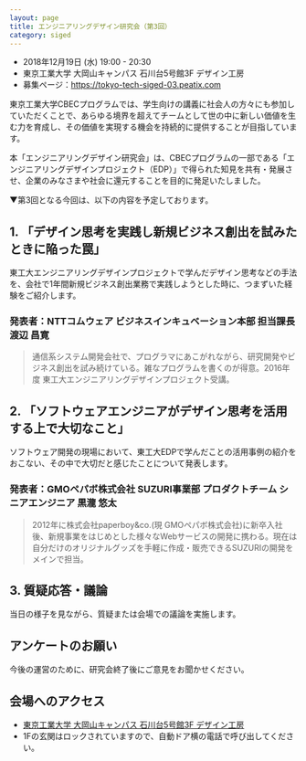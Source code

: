 ```yaml
---
layout: page
title: エンジニアリングデザイン研究会（第3回）
category: siged
---
```


<div class="alert alert-info" role="alert">
<ul>
<li>2018年12月19日 (水) 19:00 - 20:30</li>
<li>東京工業大学 大岡山キャンパス 石川台5号館3F デザイン工房</li>
<li>募集ページ：<a href="https://tokyo-tech-siged-03.peatix.com">https://tokyo-tech-siged-03.peatix.com</a></li>
</ul>
</div>

東京工業大学CBECプログラムでは、学生向けの講義に社会人の方々にも参加していただくことで、あらゆる境界を超えてチームとして世の中に新しい価値を生む力を育成し、その価値を実現する機会を持続的に提供することが目指しています。

本「エンジニアリングデザイン研究会」は、CBECプログラムの一部である「エンジニアリングデザインプロジェクト（EDP）」で得られた知見を共有・発展させ、企業のみなさまや社会に還元することを目的に発足いたしました。

▼第3回となる今回は、以下の内容を予定しております。

## 1. 「デザイン思考を実践し新規ビジネス創出を試みたときに陥った罠」
東工大エンジニアリングデザインプロジェクトで学んだデザイン思考などの手法を、会社で1年間新規ビジネス創出業務で実践しようとした時に、つまずいた経験をご紹介します。

### 発表者：NTTコムウェア ビジネスインキュベーション本部 担当課長 渡辺 昌寛

> 通信系システム開発会社で、プログラマにあこがれながら、研究開発やビジネス創出を試み続けている。雑なプログラムを書くのが得意。2016年度 東工大エンジニアリングデザインプロジェクト受講。

## 2. 「ソフトウェアエンジニアがデザイン思考を活用する上で大切なこと」
ソフトウェア開発の現場において、東工大EDPで学んだことの活用事例の紹介をおこない、その中で大切だと感じたことについて発表します。

### 発表者：GMOペパボ株式会社 SUZURI事業部 プロダクトチーム シニアエンジニア 黒瀧 悠太
> 2012年に株式会社paperboy&co.(現 GMOペパボ株式会社)に新卒入社後、新規事業をはじめとした様々なWebサービスの開発に携わる。現在は自分だけのオリジナルグッズを手軽に作成・販売できるSUZURIの開発をメインで担当。

## 3. 質疑応答・議論
当日の様子を見ながら、質疑または会場での議論を実施します。

## アンケートのお願い
今後の運営のために、研究会終了後にご意見をお聞かせください。

## 会場へのアクセス
* [東京工業大学 大岡山キャンパス 石川台5号館3F デザイン工房](/access/)
* 1Fの玄関はロックされていますので、自動ドア横の電話で呼び出してください。

